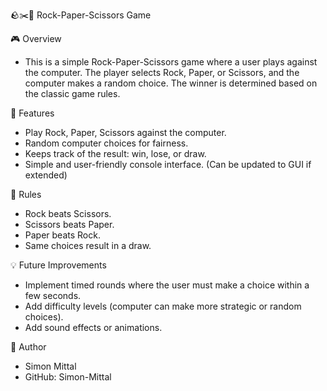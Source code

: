 🪨✂️📄 Rock-Paper-Scissors Game


🎮 Overview
* This is a simple Rock-Paper-Scissors game where a user plays against the computer. The player selects Rock, Paper, or Scissors, and the computer makes a random choice. The winner is determined based on the classic game rules.

🚀 Features
* Play Rock, Paper, Scissors against the computer.
* Random computer choices for fairness.
* Keeps track of the result: win, lose, or draw.
* Simple and user-friendly console interface. (Can be updated to GUI if extended)

📝 Rules
* Rock beats Scissors.
* Scissors beats Paper.
* Paper beats Rock.
* Same choices result in a draw.

💡 Future Improvements
* Implement timed rounds where the user must make a choice within a few seconds.
* Add difficulty levels (computer can make more strategic or random choices).
* Add sound effects or animations.

🙌 Author
* Simon Mittal
* GitHub: Simon-Mittal


